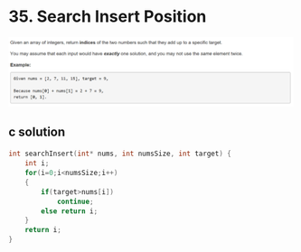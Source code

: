 # 35. Search Insert Position
<img src="https://github.com/vampire1996/-leetcode/blob/master/Problems/1-100/1.TwoSum/problem.png "/>

## c solution
```c
int searchInsert(int* nums, int numsSize, int target) {
    int i;
    for(i=0;i<numsSize;i++)
    {
        if(target>nums[i])
            continue;
        else return i;
    }
    return i;
}
```
